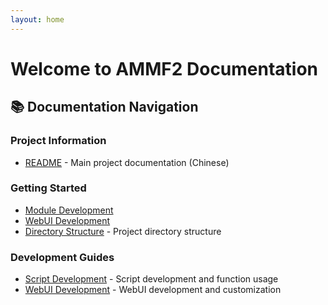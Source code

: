 ```yaml
---
layout: home
---
```


# Welcome to AMMF2 Documentation

## 📚 Documentation Navigation

### Project Information
- [README](README.md) - Main project documentation (Chinese)

### Getting Started
- [Module Development](module_development.md)
- [WebUI Development](webui-develop.md)
- [Directory Structure](directory.md) - Project directory structure

### Development Guides
- [Script Development](script.md) - Script development and function usage
- [WebUI Development](webui.md) - WebUI development and customization
